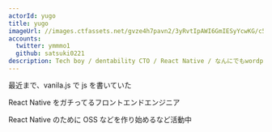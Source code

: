 ```yaml
---
actorId: yugo
title: yugo
imageUrl: //images.ctfassets.net/gvze4h7pavn2/3yRvtIpAWI6GmIESyYcwKG/c55b44e4dc38839e5dd57e965abcf83b/actor-yugo.jpg
accounts:
  twitter: ymmmo1
  github: satsuki0221
description: Tech boy / dentability CTO / React Native / なんにでもwordpress（悪手） / ロックンロール
---
```


最近まで、vanila.js で js を書いていた

React Native をガチってるフロントエンドエンジニア

React Native のために OSS などを作り始めるなど活動中
